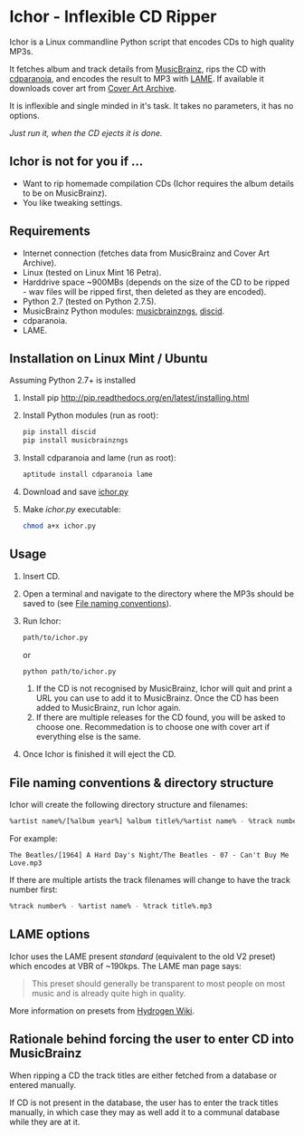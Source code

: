 Ichor - Inflexible CD Ripper
=====

Ichor is a Linux commandline Python script that encodes CDs to high quality MP3s.

It fetches album and track details from [MusicBrainz](https://musicbrainz.org), rips the CD with [cdparanoia](https://www.xiph.org/paranoia/), and encodes the result to MP3 with [LAME](http://lame.sf.net). If available it downloads cover art from [Cover Art Archive](https://coverartarchive.org/).

It is inflexible and single minded in it's task. It takes no parameters, it has no options.

*Just run it, when the CD ejects it is done.*

## Ichor is not for you if ...
* Want to rip homemade compilation CDs (Ichor requires the album details to be on MusicBrainz).
* You like tweaking settings.

## Requirements
* Internet connection (fetches data from MusicBrainz and Cover Art Archive).
* Linux (tested on Linux Mint 16 Petra).
* Harddrive space ~900MBs (depends on the size of the CD to be ripped - wav files will be ripped first, then deleted as they are encoded).
* Python 2.7 (tested on Python 2.7.5).
* MusicBrainz Python modules: [musicbrainzngs](http://python-musicbrainzngs.readthedocs.org/en/latest/), [discid](http://python-discid.readthedocs.org/en/latest/).
* cdparanoia.
* LAME.

## Installation on Linux Mint / Ubuntu
Assuming Python 2.7+ is installed

1. Install pip http://pip.readthedocs.org/en/latest/installing.html
2. Install Python modules (run as root):

    ````bash
    pip install discid
    pip install musicbrainzngs
    ````
    
3. Install cdparanoia and lame (run as root):

    ````bash
    aptitude install cdparanoia lame
    ````
4. Download and save [ichor.py](https://raw.githubusercontent.com/rvavruch/ichor/master/ichor.py)
5. Make _ichor.py_ executable:

    ````bash
    chmod a+x ichor.py
    ````

## Usage
1. Insert CD.
2. Open a terminal and navigate to the directory where the MP3s should be saved to (see [File naming conventions](https://github.com/rvavruch/ichor/blob/master/README.md#file-naming-conventions--directory-structure)).
3. Run Ichor:

    ````bash
    path/to/ichor.py
    ````
    or
    
    ````bash
    python path/to/ichor.py
    ````
    
    1. If the CD is not recognised by MusicBrainz, Ichor will quit and print a URL you can use to add it to MusicBrainz. Once the CD has been added to MusicBrainz, run Ichor again.
    2. If there are multiple releases for the CD found, you will be asked to choose one. Recommedation is to choose one with cover art if everything else is the same.
4. Once Ichor is finished it will eject the CD.

## File naming conventions & directory structure
Ichor will create the following directory structure and filenames:

````bash
%artist name%/[%album year%] %album title%/%artist name% - %track number% - %track title%.mp3
````
For example:
````
The Beatles/[1964] A Hard Day's Night/The Beatles - 07 - Can't Buy Me Love.mp3
````

If there are multiple artists the track filenames will change to have the track number first:
````bash
%track number% - %artist name% - %track title%.mp3
````

## LAME options
Ichor uses the LAME present _standard_ (equivalent to the old V2 preset) which encodes at VBR of ~190kps. The LAME man page says:

> This preset should generally be transparent to most people on most music and is already quite high in quality.

More information on presets from [Hydrogen Wiki](http://wiki.hydrogenaud.io/index.php?title=LAME#Recommended_settings_details).

## Rationale behind forcing the user to enter CD into MusicBrainz

When ripping a CD the track titles are either fetched from a database or entered manually.

If CD is not present in the database, the user has to enter the track titles manually, in which case they may as well add it to a communal database while they are at it.


